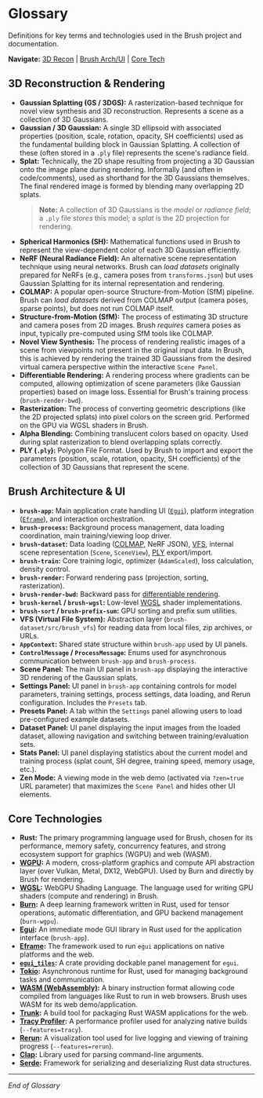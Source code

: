 # Glossary

Definitions for key terms and technologies used in the Brush project and documentation.

**Navigate:** [3D Recon](#3d-reconstruction--rendering) | [Brush Arch/UI](#brush-architecture--ui) | [Core Tech](#core-technologies)

<!-- TODO: Consider adding A-Z links if glossary grows significantly -->

## 3D Reconstruction & Rendering

*   **Gaussian Splatting (GS / 3DGS):** A rasterization-based technique for novel view synthesis and 3D reconstruction. Represents a scene as a collection of 3D Gaussians.
*   **Gaussian / 3D Gaussian:** A single 3D ellipsoid with associated properties (position, scale, rotation, opacity, SH coefficients) used as the fundamental building block in Gaussian Splatting. A collection of these (often stored in a `.ply` file) represents the scene's radiance field.
*   **Splat:** Technically, the 2D shape resulting from projecting a 3D Gaussian onto the image plane during rendering. Informally (and often in code/comments), used as shorthand for the 3D Gaussians themselves. The final rendered image is formed by blending many overlapping 2D splats.
    > **Note:** A collection of 3D Gaussians is the *model* or *radiance field*; a `.ply` file *stores* this model; a *splat* is the 2D projection for rendering.
*   **Spherical Harmonics (SH):** Mathematical functions used in Brush to represent the view-dependent color of each 3D Gaussian efficiently.
*   **NeRF (Neural Radiance Field):** An alternative scene representation technique using neural networks. Brush can *load datasets* originally prepared for NeRFs (e.g., camera poses from `transforms.json`) but uses Gaussian Splatting for its internal representation and rendering.
*   **COLMAP:** A popular open-source Structure-from-Motion (SfM) pipeline. Brush can *load datasets* derived from COLMAP output (camera poses, sparse points), but does not run COLMAP itself.
*   **Structure-from-Motion (SfM):** The process of estimating 3D structure and camera poses from 2D images. Brush *requires* camera poses as input, typically pre-computed using SfM tools like COLMAP.
*   **Novel View Synthesis:** The process of rendering realistic images of a scene from viewpoints not present in the original input data. In Brush, this is achieved by rendering the trained 3D Gaussians from the desired virtual camera perspective within the interactive `Scene Panel`.
*   **Differentiable Rendering:** A rendering process where gradients can be computed, allowing optimization of scene parameters (like Gaussian properties) based on image loss. Essential for Brush's training process (`brush-render-bwd`).
*   **Rasterization:** The process of converting geometric descriptions (like the 2D projected splats) into pixel colors on the screen grid. Performed on the GPU via WGSL shaders in Brush.
*   **Alpha Blending:** Combining translucent colors based on opacity. Used during splat rasterization to blend overlapping splats correctly.
*   **PLY (`.ply`):** Polygon File Format. Used by Brush to import and export the parameters (position, scale, rotation, opacity, SH coefficients) of the collection of 3D Gaussians that represent the scene.

## Brush Architecture & UI

*   **`brush-app`:** Main application crate handling UI ([`Egui`](#core-technologies)), platform integration ([`Eframe`](#core-technologies)), and interaction orchestration.
*   **`brush-process`:** Background process management, data loading coordination, main training/viewing loop driver.
*   **`brush-dataset`:** Data loading ([COLMAP](#3d-reconstruction--rendering), NeRF JSON), [VFS](#brush-architecture--ui), internal scene representation (`Scene`, `SceneView`), [PLY](#3d-reconstruction--rendering) export/import.
*   **`brush-train`:** Core training logic, optimizer (`AdamScaled`), loss calculation, density control.
*   **`brush-render`:** Forward rendering pass (projection, sorting, rasterization).
*   **`brush-render-bwd`:** Backward pass for [differentiable rendering](#3d-reconstruction--rendering).
*   **`brush-kernel` / `brush-wgsl`:** Low-level [WGSL](#core-technologies) shader implementations.
*   **`brush-sort` / `brush-prefix-sum`:** GPU sorting and prefix sum utilities.
*   **VFS (Virtual File System):** Abstraction layer (`brush-dataset/src/brush_vfs`) for reading data from local files, zip archives, or URLs.
*   **`AppContext`:** Shared state structure within `brush-app` used by UI panels.
*   **`ControlMessage` / `ProcessMessage`:** Enums used for asynchronous communication between `brush-app` and `brush-process`.
*   **Scene Panel:** The main UI panel in `brush-app` displaying the interactive 3D rendering of the Gaussian splats.
*   **Settings Panel:** UI panel in `brush-app` containing controls for model parameters, training settings, process settings, data loading, and Rerun configuration. Includes the `Presets` tab.
*   **Presets Panel:** A tab within the `Settings` panel allowing users to load pre-configured example datasets.
*   **Dataset Panel:** UI panel displaying the input images from the loaded dataset, allowing navigation and switching between training/evaluation sets.
*   **Stats Panel:** UI panel displaying statistics about the current model and training process (splat count, SH degree, training speed, memory usage, etc.).
*   **Zen Mode:** A viewing mode in the web demo (activated via `?zen=true` URL parameter) that maximizes the `Scene Panel` and hides other UI elements.

## Core Technologies

*   **Rust:** The primary programming language used for Brush, chosen for its performance, memory safety, concurrency features, and strong ecosystem support for graphics (WGPU) and web (WASM).
*   **[WGPU](https://wgpu.rs/):** A modern, cross-platform graphics and compute API abstraction layer (over Vulkan, Metal, DX12, WebGPU). Used by Burn and directly by Brush for rendering.
*   **[WGSL](https://www.w3.org/TR/WGSL/):** WebGPU Shading Language. The language used for writing GPU shaders (compute and rendering) in Brush.
*   **[Burn](https://burn-rs.github.io/book/):** A deep learning framework written in Rust, used for tensor operations, automatic differentiation, and GPU backend management (`burn-wgpu`).
*   **[Egui](https://github.com/emilk/egui):** An immediate mode GUI library in Rust used for the application interface (`brush-app`).
*   **[Eframe](https://docs.rs/eframe/latest/eframe/):** The framework used to run `egui` applications on native platforms and the web.
*   **[`egui_tiles`](https://github.com/emilk/egui_tiles):** A crate providing dockable panel management for `egui`.
*   **[Tokio](https://tokio.rs/):** Asynchronous runtime for Rust, used for managing background tasks and communication.
*   **[WASM (WebAssembly)](https://webassembly.org/):** A binary instruction format allowing code compiled from languages like Rust to run in web browsers. Brush uses WASM for its web demo/application.
*   **[Trunk](https://trunkrs.dev/):** A build tool for packaging Rust WASM applications for the web.
*   **[Tracy Profiler](https://github.com/wolfpld/tracy):** A performance profiler used for analyzing native builds (`--features=tracy`).
*   **[Rerun](https://www.rerun.io/):** A visualization tool used for live logging and viewing of training progress (`--features=rerun`).
*   **[Clap](https://docs.rs/clap/latest/clap/):** Library used for parsing command-line arguments.
*   **[Serde](https://serde.rs/):** Framework for serializing and deserializing Rust data structures.

---
_End of Glossary_ 